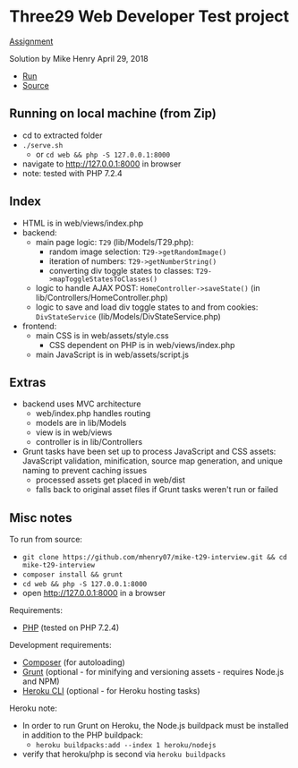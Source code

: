 # Three29 Web Developer Test project

[Assignment](https://bitbucket.org/Three29media/interviewtest)

Solution by Mike Henry
April 29, 2018

- [Run](http://mike-t29.herokuapp.com/)
- [Source](https://github.com/mhenry07/mike-t29-interview)

## Running on local machine (from Zip)

- cd to extracted folder
- `./serve.sh`
  - or `cd web && php -S 127.0.0.1:8000`
- navigate to http://127.0.0.1:8000 in browser
- note: tested with PHP 7.2.4

## Index
- HTML is in web/views/index.php
- backend:
  - main page logic: `T29` (lib/Models/T29.php):
    - random image selection: `T29->getRandomImage()`
    - iteration of numbers: `T29->getNumberString()`
    - converting div toggle states to classes: `T29->mapToggleStatesToClasses()`
  - logic to handle AJAX POST: `HomeController->saveState()` (in lib/Controllers/HomeController.php)
  - logic to save and load div toggle states to and from cookies: `DivStateService` (lib/Models/DivStateService.php)
- frontend:
  - main CSS is in web/assets/style.css
    - CSS dependent on PHP is in web/views/index.php
  - main JavaScript is in web/assets/script.js

## Extras
- backend uses MVC architecture
  - web/index.php handles routing
  - models are in lib/Models
  - view is in web/views
  - controller is in lib/Controllers
- Grunt tasks have been set up to process JavaScript and CSS assets: JavaScript validation, minification, source map generation, and unique naming to prevent caching issues
  - processed assets get placed in web/dist
  - falls back to original asset files if Grunt tasks weren't run or failed

## Misc notes

To run from source:
  - `git clone https://github.com/mhenry07/mike-t29-interview.git && cd mike-t29-interview`
  - `composer install && grunt`
  - `cd web && php -S 127.0.0.1:8000`
  - open http://127.0.0.1:8000 in a browser

Requirements:
- [PHP](http://www.php.net/) (tested on PHP 7.2.4)

Development requirements:
- [Composer](https://getcomposer.org/) (for autoloading)
- [Grunt](https://gruntjs.com/) (optional - for minifying and versioning assets - requires Node.js and NPM)
- [Heroku CLI](https://devcenter.heroku.com/articles/heroku-cli) (optional - for Heroku hosting tasks)

Heroku note:
- In order to run Grunt on Heroku, the Node.js buildpack must be installed in addition to the PHP buildpack:
  - `heroku buildpacks:add --index 1 heroku/nodejs`
- verify that heroku/php is second via `heroku buildpacks`
